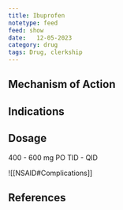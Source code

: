 ```yaml
---
title: Ibuprofen
notetype: feed
feed: show
date:   12-05-2023
category: drug
tags: Drug, clerkship
---
```



## Mechanism of Action

## Indications

## Dosage
400 - 600 mg PO TID - QID

![[NSAID#Complications]] 
## References
[^1]:
[^2]:
[^3]:
[^4]: